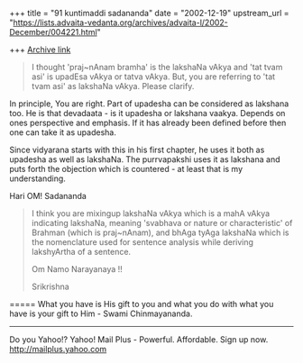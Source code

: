 +++
title = "91 kuntimaddi sadananda"
date = "2002-12-19"
upstream_url = "https://lists.advaita-vedanta.org/archives/advaita-l/2002-December/004221.html"

+++
[Archive link](https://lists.advaita-vedanta.org/archives/advaita-l/2002-December/004221.html)

>
> I thought 'praj~nAnam bramha' is the lakshaNa vAkya and 'tat tvam asi'
> is
> upadEsa vAkya or tatva vAkya. But, you are referring to 'tat tvam asi'
> as
> lakshaNa vAkya. Please clarify.
>

In principle, You are right.  Part of upadesha can be considered as
lakshana too.  He is that devadaata - is it upadesha or lakshana vaakya.
Depends on ones perspective and emphasis.  If it has already been
defined before then one can take it as upadesha.

Since vidyarana starts with this in his first chapter, he uses it  both
as upadesha as well as lakshaNa. The purrvapakshi uses it as lakshana
and puts forth the objection which is countered - at least that is my
understanding.

Hari OM!
Sadananda

> I think you are mixingup lakshaNa vAkya which is a mahA vAkya
> indicating
> lakshaNa, meaning 'svabhava or nature or characteristic' of Brahman
> (which
> is praj~nAnam), and bhAga tyAga lakshaNa which is the nomenclature
> used for
> sentence analysis while deriving lakshyArtha of a sentence.
>
> Om Namo Narayanaya !!
>
> Srikrishna


=====
What you have is His gift to you and what you do with what you have is your gift to Him - Swami Chinmayananda.

__________________________________________________
Do you Yahoo!?
Yahoo! Mail Plus - Powerful. Affordable. Sign up now.
http://mailplus.yahoo.com

